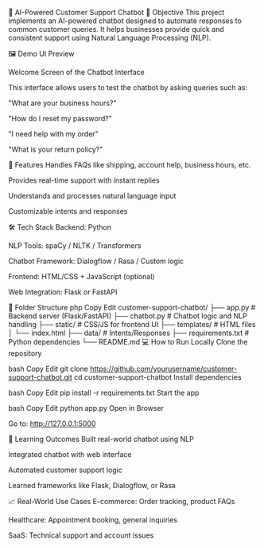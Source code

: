 🤖 AI-Powered Customer Support Chatbot
📌 Objective
This project implements an AI-powered chatbot designed to automate responses to common customer queries. It helps businesses provide quick and consistent support using Natural Language Processing (NLP).

🖼️ Demo UI Preview

Welcome Screen of the Chatbot Interface

This interface allows users to test the chatbot by asking queries such as:

"What are your business hours?"

"How do I reset my password?"

"I need help with my order"

"What is your return policy?"

🚀 Features
Handles FAQs like shipping, account help, business hours, etc.

Provides real-time support with instant replies

Understands and processes natural language input

Customizable intents and responses

🛠️ Tech Stack
Backend: Python

NLP Tools: spaCy / NLTK / Transformers

Chatbot Framework: Dialogflow / Rasa / Custom logic

Frontend: HTML/CSS + JavaScript (optional)

Web Integration: Flask or FastAPI

📁 Folder Structure
php
Copy
Edit
customer-support-chatbot/
├── app.py                 # Backend server (Flask/FastAPI)
├── chatbot.py             # Chatbot logic and NLP handling
├── static/                # CSS/JS for frontend UI
├── templates/             # HTML files
│   └── index.html
├── data/                  # Intents/Responses
├── requirements.txt       # Python dependencies
└── README.md
💻 How to Run Locally
Clone the repository

bash
Copy
Edit
git clone https://github.com/yourusername/customer-support-chatbot.git
cd customer-support-chatbot
Install dependencies

bash
Copy
Edit
pip install -r requirements.txt
Start the app

bash
Copy
Edit
python app.py
Open in Browser

Go to: http://127.0.0.1:5000

🧠 Learning Outcomes
Built real-world chatbot using NLP

Integrated chatbot with web interface

Automated customer support logic

Learned frameworks like Flask, Dialogflow, or Rasa

📈 Real-World Use Cases
E-commerce: Order tracking, product FAQs

Healthcare: Appointment booking, general inquiries

SaaS: Technical support and account issues

